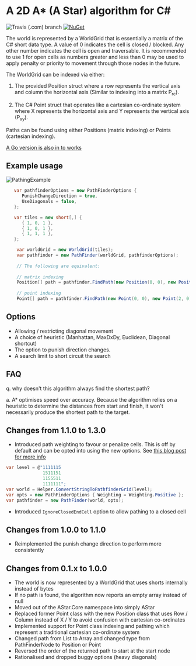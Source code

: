 A 2D A* (A Star) algorithm for C#
=====

![Travis (.com) branch](https://img.shields.io/travis/com/valantonini/AStar/master?style=for-the-badge)
[![NuGet](https://img.shields.io/nuget/v/AStarLite.svg?style=for-the-badge)](https://www.nuget.org/packages/AStarLite/)

The world is represented by a WorldGrid that is essentially a matrix of the C# short data type.
A value of 0 indicates the cell is closed / blocked. Any other number indicates the cell is open and traversable.
It is recommended to use 1 for open cells as numbers greater and less than 0 may be used to apply penalty or
priority to movement through those nodes in the future.

The WorldGrid can be indexed via either:

1) The provided Position struct where a row represents the vertical axis and column the horizontal axis 
   (Similar to indexing into a matrix P<sub>rc</sub>).
   
2) The C# Point struct that operates like a cartesian co-ordinate system where 
   X represents the horizontal axis and Y represents the vertical axis (P<sub>xy</sub>).

Paths can be found using either Positions (matrix indexing) or Points (cartesian indexing).

[A Go version is also in to works](https://github.com/valantonini/go-astar)
## Example usage
![PathingExample](Docs/PathingExample.png "Pathing Example")

```csharp
   var pathfinderOptions = new PathFinderOptions { 
      PunishChangeDirection = true,
      UseDiagonals = false, 
   };

   var tiles = new short[,] {
      { 1, 0, 1 },
      { 1, 0, 1 },
      { 1, 1, 1 },
   };

    var worldGrid = new WorldGrid(tiles);
    var pathfinder = new PathFinder(worldGrid, pathfinderOptions);
    
    // The following are equivalent:
    
    // matrix indexing
    Position[] path = pathfinder.FindPath(new Position(0, 0), new Position(0, 2));
    
    // point indexing
    Point[] path = pathfinder.FindPath(new Point(0, 0), new Point(2, 0));
```

## Options
 - Allowing / restricting diagonal movement
 - A choice of heuristic (Manhattan, MaxDxDy, Euclidean, Diagonal shortcut)
 - The option to punish direction changes.
 - A search limit to short circuit the search

## FAQ

q. why doesn't this algorithm always find the shortest path?

a. A* optimises speed over accuracy. Because the algorithm relies on a 
heuristic to determine the distances from start and finish, it won't necessarily
produce the shortest path to the target.

## Changes from 1.1.0 to 1.3.0
- Introduced path weighting to favour or penalize cells. This is off by default and
can be opted into using the new options. See [this blog post for more info](https://valantonini.com/posts/20210401/)
```csharp
var level = @"1111115
              1511151
              1155511
              1111111";
var world = Helper.ConvertStringToPathfinderGrid(level);
var opts = new PathFinderOptions { Weighting = Weighting.Positive };
var pathfinder = new PathFinder(world, opts);
```
-  Introduced `IgnoreClosedEndCell` option to allow pathing to a closed cell 

## Changes from 1.0.0 to 1.1.0
- Reimplemented the punish change direction to perform more consistently

## Changes from 0.1.x to 1.0.0
- The world is now represented by a WorldGrid that uses shorts internally instead of bytes
- If no path is found, the algorithm now reports an empty array instead of null
- Moved out of the AStar.Core namespace into simply AStar
- Replaced former Point class with the new Position class that uses Row / Column instead of X / Y to avoid confusion with cartesian co-ordinates
- Implemented support for Point class indexing and pathing which represent a traditional cartesian co-ordinate system
- Changed path from List to Array and changed type from PathFinderNode to Position or Point
- Reversed the order of the returned path to start at the start node
- Rationalised and dropped buggy options (heavy diagonals)
